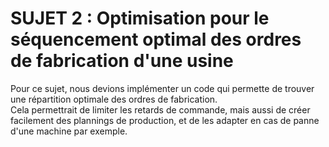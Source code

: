 # SUJET 2 : Optimisation pour le séquencement optimal des ordres de fabrication d'une usine

Pour ce sujet, nous devions implémenter un code qui permette de trouver une répartition optimale des ordres de fabrication.  
Cela permettrait de limiter les retards de commande, mais aussi de créer facilement des plannings de production, et de les adapter en cas de panne d'une machine par exemple.
 
